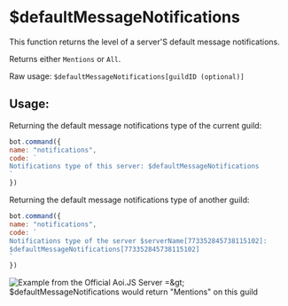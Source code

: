 # $defaultMessageNotifications

This function returns the level of a server'S default message notifications.

Returns either `Mentions` or `All`.

Raw usage: `$defaultMessageNotifications[guildID (optional)]`

## Usage:

Returning the default message notifications type of the current guild:

```js
bot.command({
name: "notifications",
code: `
Notifications type of this server: $defaultMessageNotifications
`
})
```

Returning the default message notifications type of another guild:

```js
bot.command({
name: "notifications",
code: `
Notifications type of the server $serverName[773352845738115102]: 
$defaultMessageNotifications[773352845738115102]
`
})
```

![Example from the Official Aoi.JS Server =&amp;gt; $defaultMessageNotifications would return &quot;Mentions&quot; on this guild](../.gitbook/assets/image%20%2829%29%20%281%29%20%281%29%20%281%29%20%282%29%20%283%29%20%282%29.png)


